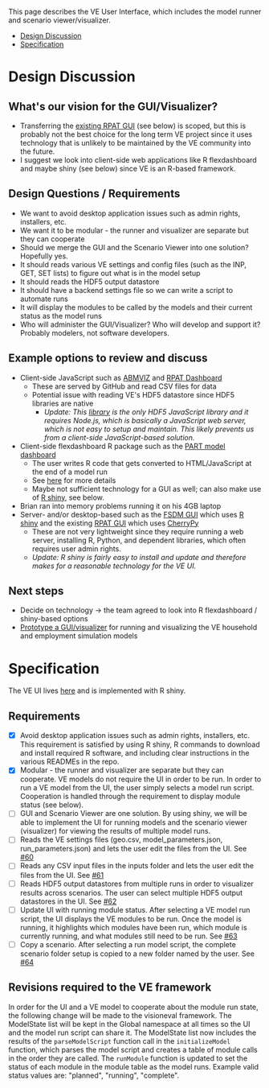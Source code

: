 This page describes the VE User Interface, which includes the model runner and scenario viewer/visualizer. 
  - [Design Discussion](#design-discussion)
  - [Specification](#specification)

# Design Discussion

## What's our vision for the GUI/Visualizer?
  - Transferring the [existing RPAT GUI](https://planningtools.transportation.org/files/63.pdf) (see below) is scoped, but this is probably not the best choice for the long term VE project since it uses technology that is unlikely to be maintained by the VE community into the future.
  - I suggest we look into client-side web applications like R flexdashboard and maybe shiny (see below) since VE is an R-based framework.

## Design Questions / Requirements
  - We want to avoid desktop application issues such as admin rights, installers, etc.
  - We want it to be modular - the runner and visualizer are separate but they can cooperate
  - Should we merge the GUI and the Scenario Viewer into one solution?  Hopefully yes.
  - It should reads various VE settings and config files (such as the INP, GET, SET lists) to figure out what is in the model setup
  - It should reads the HDF5 output datastore
  - It should have a backend settings file so we can write a script to automate runs
  - It will display the modules to be called by the models and their current status as the model runs
  - Who will administer the GUI/Visualizer?  Who will develop and support it?  Probably modelers, not software developers.

## Example options to review and discuss
  - Client-side JavaScript such as [ABMVIZ](http://rsginc.github.io/ABMVIZ) and [RPAT Dashboard](http://gregorbj.github.io/RPAT_Viewer_Pilot/VizRPAT)
    - These are served by GitHub and read CSV files for data 
    - Potential issue with reading VE's HDF5 datastore since HDF5 libraries are native
      - *Update: This [library](https://github.com/HDF-NI/hdf5.node) is the only HDF5 JavaScript library and it requires Node.js, which is basically a JavaScript web server, which is not easy to setup and maintain.  This likely prevents us from a client-side JavaScript-based solution.*
  - Client-side flexdashboard R package such as the [PART model dashboard](http://rsginc.github.io/part_model)
    - The user writes R code that gets converted to HTML/JavaScript at the end of a model run
    - See [here](http://rsginc.github.io/part_model/Modeling%20Knowledge%20Sharing%20--%20PART%20Dashboard.pptx) for more details
    - Maybe not sufficient technology for a GUI as well; can also make use of [R shiny](https://shiny.rstudio.com/), see below.
   - Brian ran into memory problems running it on his 4GB laptop
  - Server- and/or desktop-based such as the [FSDM GUI](https://github.com/gregorbj/FSDM_GUI/blob/master/documentation/FSDM_Users_Guide_20161116.docx) which uses [R shiny](https://shiny.rstudio.com/) and the existing [RPAT GUI](https://planningtools.transportation.org/files/63.pdf) which uses [CherryPy](http://cherrypy.org)
    - These are not very lightweight since they require running a web server, installing R, Python, and dependent libraries, which often requires user admin rights.
    - *Update: R shiny is fairly easy to install and update and therefore makes for a reasonable technology for the VE UI.*

## Next steps
  - Decide on technology -> the team agreed to look into R flexdashboard / shiny-based options
  - [Prototype a GUI/visualizer](https://github.com/gregorbj/VisionEval/issues/46) for running and visualizing the VE household and employment simulation models
  
# Specification
The VE UI lives [here](https://github.com/gregorbj/VisionEval/tree/master/sources/VEGUI) and is implemented with R shiny.

## Requirements
  - [x] Avoid desktop application issues such as admin rights, installers, etc.  This requirement is satisfied by using R shiny, R commands to download and install required R software, and including clear instructions in the various READMEs in the repo.
  - [x] Modular - the runner and visualizer are separate but they can cooperate.  VE models do not require the UI in order to be run.  In order to run a VE model from the UI, the user simply selects a model run script.  Cooperation is handled through the requirement to display module status (see below).
  - [ ] GUI and Scenario Viewer are one solution.  By using shiny, we will be able to implement the UI for running models and the scenario viewer (visualizer) for viewing the results of multiple model runs. 
  - [ ] Reads the VE settings files (geo.csv, model_parameters.json, run_parameters.json) and lets the user edit the files from the UI.  See [#60](https://github.com/gregorbj/VisionEval/issues/60)
  - [ ] Reads any CSV input files in the inputs folder and lets the user edit the files from the UI.  See [#61](https://github.com/gregorbj/VisionEval/issues/61)
  - [ ] Reads HDF5 output datastores from multiple runs in order to visualizer results across scenarios.  The user can select multiple HDF5 output datastores in the UI.  See [#62](https://github.com/gregorbj/VisionEval/issues/62)
  - [ ] Update UI with running module status.  After selecting a VE model run script, the UI displays the VE modules to be run.  Once the model is running, it highlights which modules have been run, which module is currently running, and what modules still need to be run.  See [#63](https://github.com/gregorbj/VisionEval/issues/63)
  - [ ] Copy a scenario.  After selecting a run model script, the complete scenario folder setup is copied to a new folder named by the user.  See [#64](https://github.com/gregorbj/VisionEval/issues/64)

## Revisions required to the VE framework
In order for the UI and a VE model to cooperate about the module run state, the following change will be made to the visioneval framework.  The ModelState list will be kept in the Global namespace at all times so the UI and the model run script can share it.  The ModelState list now includes the results of the `parseModelScript` function call in the `initializeModel` function, which parses the model script and creates a table of module calls in the order they are called.  The `runModule` function is updated to set the status of each module in the module table as the model runs.  Example valid status values are: "planned", "running", "complete".

